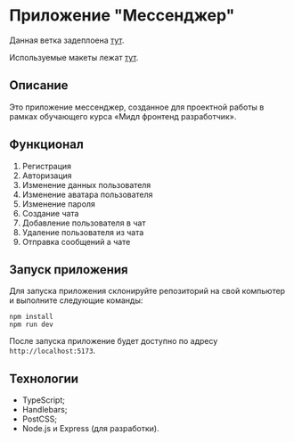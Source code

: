 # Приложение "Мессенджер"

Данная ветка задеплоена [тут](https://deploy-preview-9--thriving-blini-92b386.netlify.app/).

Используемые макеты лежат [тут](https://www.figma.com/file/7OcXB01uzGMCjeEVUtX2qO/%D0%A8%D0%B0%D0%B1%D0%BB%D0%BE%D0%BD-%D1%87%D0%B0%D1%82%D0%B0?node-id=0-1&t=X1dZG2phkR5vm5gL-0).

## Описание

Это приложение мессенджер, созданное для проектной работы в рамках обучающего курса «Мидл фронтенд разработчик». 

## Функционал

1. Регистрация
2. Авторизация
3. Изменение данных пользователя
4. Изменение аватара пользователя
5. Изменение пароля
6. Создание чата
7. Добавление пользователя в чат
8. Удаление пользователя из чата
9. Отправка сообщений а чате

## Запуск приложения

Для запуска приложения склонируйте репозиторий на свой компьютер и выполните следующие команды:

```
npm install
npm run dev
```

После запуска приложение будет доступно по адресу `http://localhost:5173`.

## Технологии

- TypeScript;
- Handlebars;
- PostCSS;
- Node.js и Express (для разработки).
